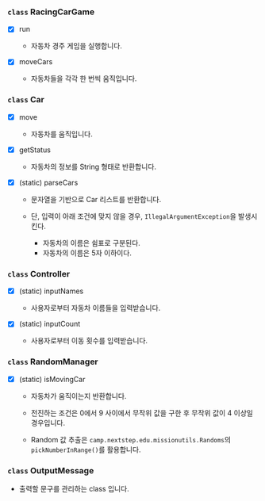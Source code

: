 ### `class` RacingCarGame
  -  [x] run

    - 자동차 경주 게임을 실행합니다.

  - [x] moveCars

    - 자동차들을 각각 한 번씩 움직입니다.

### `class` Car
  - [x] move

    - 자동차를 움직입니다.

  - [x] getStatus

    - 자동차의 정보를 String 형태로 반환합니다.

  - [x] (static) parseCars

    - 문자열을 기반으로 Car 리스트를 반환합니다.

    - 단, 입력이 아래 조건에 맞지 않을 경우, `IllegalArgumentException`을 발생시킨다.

      - 자동차의 이름은 쉼표로 구분된다.
      - 자동차의 이름은 5자 이하이다.

### `class` Controller
  - [x] (static) inputNames

    - 사용자로부터 자동차 이름들을 입력받습니다.

  - [x] (static) inputCount

    - 사용자로부터 이동 횟수를 입력받습니다.

### `class` RandomManager
  - [x] (static) isMovingCar

    - 자동차가 움직이는지 반환합니다.

    - 전진하는 조건은 0에서 9 사이에서 무작위 값을 구한 후 무작위 값이 4 이상일 경우입니다.

    - Random 값 추출은 `camp.nextstep.edu.missionutils.Randoms`의 `pickNumberInRange()`를 활용합니다.

### `class` OutputMessage

  - 출력할 문구를 관리하는 class 입니다.